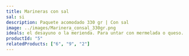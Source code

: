 ```yaml
---
title: Marineras con sal
sal: si
description: Paquete acomodado 330 gr | Con sal
image: ../images/Marinera_consal_330gr.png
ideals: el desayuno o la merienda. Para untar con mermelada o queso.
productId: "5"
relatedProducts: ["6", "9", "2"]
---
```

